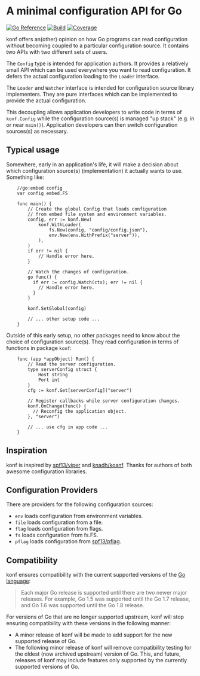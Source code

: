 # A minimal configuration API for Go

[![Go Reference](https://pkg.go.dev/badge/github.com/ktong/konf.svg)](https://pkg.go.dev/github.com/ktong/konf)
[![Build](https://github.com/ktong/konf/actions/workflows/test.yml/badge.svg)](https://github.com/ktong/konf/actions/workflows/test.yml)
[![Coverage](https://codecov.io/gh/ktong/konf/branch/main/graph/badge.svg)](https://codecov.io/gh/ktong/konf)

konf offers an(other) opinion on how Go programs can read configuration without
becoming coupled to a particular configuration source. It contains two APIs with two
different sets of users.

The `Config` type is intended for application authors. It provides a relatively
small API which can be used everywhere you want to read configuration.
It defers the actual configuration loading to the `Loader` interface.

The `Loader` and `Watcher` interface is intended for configuration source library implementers.
They are pure interfaces which can be implemented to provide the actual configuration.

This decoupling allows application developers to write code in terms of `konf.Config`
while the configuration source(s) is managed "up stack" (e.g. in or near `main()`).
Application developers can then switch configuration sources(s) as necessary.

## Typical usage

Somewhere, early in an application's life, it will make a decision about which
configuration source(s) (implementation) it actually wants to use. Something like:

```
    //go:embed config
    var config embed.FS

    func main() {
        // Create the global Config that loads configuration
        // from embed file system and environment variables.
        config, err := konf.New(
            konf.WithLoader(
                fs.New(config, "config/config.json"),
                env.New(env.WithPrefix("server")),
            ),
        )
        if err != nil {
            // Handle error here.
        }

        // Watch the changes of configuration.
        go func() {
          if err := config.Watch(ctx); err != nil {
            // Handle error here.
          }
        }

        konf.SetGlobal(config)

        // ... other setup code ...
    }
```

Outside of this early setup, no other packages need to know about the choice of
configuration source(s). They read configuration in terms of functions in package `konf`:

```
    func (app *appObject) Run() {
        // Read the server configuration.
        type serverConfig struct {
            Host string
            Port int
        }
        cfg := konf.Get[serverConfig]("server")

        // Register callbacks while server configuration changes.
        konf.OnChange(func() {
          // Reconfig the application object.
        }, "server")

        // ... use cfg in app code ...
    }
```

## Inspiration

konf is inspired by [spf13/viper](https://github.com/spf13/viper) and
[knadh/koanf](https://github.com/knadh/koanf).
Thanks for authors of both awesome configuration libraries.

## Configuration Providers

There are providers for the following configuration sources:

- `env` loads configuration from environment variables.
- `file` loads configuration from a file.
- `flag` loads configuration from flags.
- `fs` loads configuration from fs.FS.
- `pflag` loads configuration from [spf13/pflag](https://github.com/spf13/pflag).

## Compatibility

konf ensures compatibility with the current supported versions of
the [Go language](https://golang.org/doc/devel/release#policy):

> Each major Go release is supported until there are two newer major releases.
> For example, Go 1.5 was supported until the Go 1.7 release,
> and Go 1.6 was supported until the Go 1.8 release.

For versions of Go that are no longer supported upstream, konf will stop ensuring
compatibility with these versions in the following manner:

- A minor release of konf will be made to add support for the new
  supported release of Go.
- The following minor release of konf will remove compatibility
  testing for the oldest (now archived upstream) version of Go. This, and
  future, releases of konf may include features only supported by
  the currently supported versions of Go.
